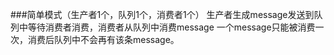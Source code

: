 ###简单模式（生产者1个，队列1个，消费者1个）
    生产者生成message发送到队列中等待消费者消费，消费者从队列中消费message
    一个message只能被消费一次，消费后队列中不会再有该条message。